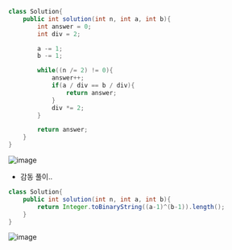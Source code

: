 ```java
class Solution{
    public int solution(int n, int a, int b){
        int answer = 0;
        int div = 2;

        a -= 1;
        b -= 1;

        while((n /= 2) != 0){
            answer++;
            if(a / div == b / div){
                return answer;
            }
            div *= 2;
        }

        return answer;
    }
}
```
![image](https://github.com/koreaIT-study/programmers/assets/92290312/cf98c200-8de9-42c2-ab0e-d42bdd6ae81f)

+ 감동 풀이..
```java
class Solution{
    public int solution(int n, int a, int b){
        return Integer.toBinaryString((a-1)^(b-1)).length();
    }
}
```
![image](https://github.com/koreaIT-study/programmers/assets/92290312/c21a9d4e-e19f-4a2d-974f-aaf779a7b30a)
